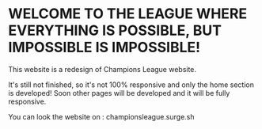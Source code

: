 # WELCOME TO THE LEAGUE WHERE EVERYTHING IS POSSIBLE, BUT IMPOSSIBLE IS IMPOSSIBLE!


This website is a redesign of Champions League website.

It's still not finished, so it's not 100% responsive and only the home section is developed! Soon other pages will be developed and it will be fully responsive.


You can look the website on : championsleague.surge.sh



